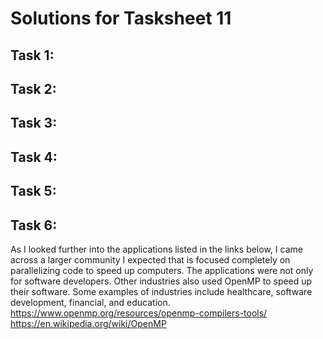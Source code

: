 # Solutions for Tasksheet 11

## Task 1:


## Task 2:


## Task 3:


## Task 4:


## Task 5:


## Task 6:

As I looked further into the applications listed in the links below, I came across a larger community I expected that is focused completely on parallelizing code to speed up computers. The applications were not only for software developers. Other industries also used OpenMP to speed up their software. Some examples of industries include healthcare, software development, financial, and education.
https://www.openmp.org/resources/openmp-compilers-tools/
https://en.wikipedia.org/wiki/OpenMP

